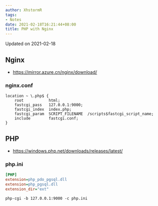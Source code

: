 ```yaml
---
author: XhstormR
tags:
- Notes
date: 2021-02-18T16:21:44+08:00
title: PHP with Nginx
---
```


<!--more-->

Updated on 2021-02-18

>

## Nginx
* https://mirror.azure.cn/nginx/download/

### nginx.conf
```
location ~ \.php$ {
    root           html;
    fastcgi_pass   127.0.0.1:9000;
    fastcgi_index  index.php;
    fastcgi_param  SCRIPT_FILENAME  /scripts$fastcgi_script_name;
    include        fastcgi.conf;
}
```

## PHP
* https://windows.php.net/downloads/releases/latest/

### php.ini
```ini
[PHP]
extension=php_pdo_pgsql.dll
extension=php_pgsql.dll
extension_dir="ext"
```

```
php-cgi -b 127.0.0.1:9000 -c php.ini
```
